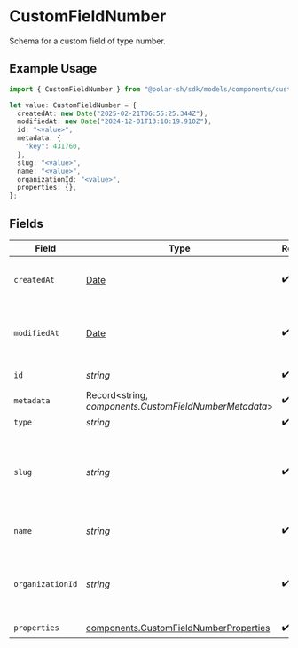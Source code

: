 # CustomFieldNumber

Schema for a custom field of type number.

## Example Usage

```typescript
import { CustomFieldNumber } from "@polar-sh/sdk/models/components/customfieldnumber.js";

let value: CustomFieldNumber = {
  createdAt: new Date("2025-02-21T06:55:25.344Z"),
  modifiedAt: new Date("2024-12-01T13:10:19.910Z"),
  id: "<value>",
  metadata: {
    "key": 431760,
  },
  slug: "<value>",
  name: "<value>",
  organizationId: "<value>",
  properties: {},
};
```

## Fields

| Field                                                                                            | Type                                                                                             | Required                                                                                         | Description                                                                                      |
| ------------------------------------------------------------------------------------------------ | ------------------------------------------------------------------------------------------------ | ------------------------------------------------------------------------------------------------ | ------------------------------------------------------------------------------------------------ |
| `createdAt`                                                                                      | [Date](https://developer.mozilla.org/en-US/docs/Web/JavaScript/Reference/Global_Objects/Date)    | :heavy_check_mark:                                                                               | Creation timestamp of the object.                                                                |
| `modifiedAt`                                                                                     | [Date](https://developer.mozilla.org/en-US/docs/Web/JavaScript/Reference/Global_Objects/Date)    | :heavy_check_mark:                                                                               | Last modification timestamp of the object.                                                       |
| `id`                                                                                             | *string*                                                                                         | :heavy_check_mark:                                                                               | The ID of the object.                                                                            |
| `metadata`                                                                                       | Record<string, *components.CustomFieldNumberMetadata*>                                           | :heavy_check_mark:                                                                               | N/A                                                                                              |
| `type`                                                                                           | *string*                                                                                         | :heavy_check_mark:                                                                               | N/A                                                                                              |
| `slug`                                                                                           | *string*                                                                                         | :heavy_check_mark:                                                                               | Identifier of the custom field. It'll be used as key when storing the value.                     |
| `name`                                                                                           | *string*                                                                                         | :heavy_check_mark:                                                                               | Name of the custom field.                                                                        |
| `organizationId`                                                                                 | *string*                                                                                         | :heavy_check_mark:                                                                               | The ID of the organization owning the custom field.                                              |
| `properties`                                                                                     | [components.CustomFieldNumberProperties](../../models/components/customfieldnumberproperties.md) | :heavy_check_mark:                                                                               | N/A                                                                                              |